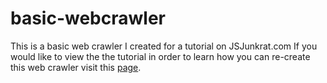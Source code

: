 # basic-webcrawler
This is a basic web crawler I created for a tutorial on JSJunkrat.com
If you would like to view the the tutorial in order to learn how you can re-create this web crawler visit this [page](http://jsjunkrat.com/javascript-webcrawler-tutorial).
